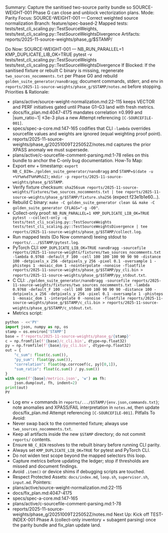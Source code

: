 Summary: Capture the sanitised two-source parity bundle so SOURCE-WEIGHT-001 Phase G can close and unblock vectorization plans.
Mode: Parity
Focus: SOURCE-WEIGHT-001 — Correct weighted source normalization
Branch: feature/spec-based-2
Mapped tests: tests/test_cli_scaling.py::TestSourceWeights, tests/test_cli_scaling.py::TestSourceWeightsDivergence
Artifacts: reports/2025-11-source-weights/phase_g/$STAMP/

Do Now: SOURCE-WEIGHT-001 — NB_RUN_PARALLEL=1 KMP_DUPLICATE_LIB_OK=TRUE pytest -v tests/test_cli_scaling.py::TestSourceWeights tests/test_cli_scaling.py::TestSourceWeightsDivergence
If Blocked: If the sanitised fixture or rebuilt C binary is missing, regenerate `two_sources_nocomments.txt` per Phase G0 and rebuild `golden_suite_generator/nanoBragg`; document commands, stderr, and env in `reports/2025-11-source-weights/phase_g/$STAMP/notes.md` before stopping.
Priorities & Rationale:
- plans/active/source-weight-normalization.md:22-115 keeps VECTOR and PERF initiatives gated until Phase G1–G3 land with fresh metrics.
- docs/fix_plan.md:4047-4175 mandates correlation ≥0.999 and |sum_ratio−1| ≤3e-3 plus a new Attempt referencing `[C-SOURCEFILE-001]`.
- specs/spec-a-core.md:147-165 codifies that CLI `-lambda` overrides sourcefile values and weights are ignored (equal weighting proof point).
- reports/2025-11-source-weights/phase_g/20251009T225052Z/notes.md captures the prior XPASS anomaly we must supersede.
- plans/active/c-sourcefile-comment-parsing.md:1-78 relies on this bundle to anchor the C-only bug documentation.
How-To Map:
- Export env + timestamp: `export NB_C_BIN=./golden_suite_generator/nanoBragg` and `STAMP=$(date -u +%Y%m%dT%H%M%SZ)`; `mkdir -p reports/2025-11-source-weights/phase_g/$STAMP`.
- Verify fixture checksum: `sha256sum reports/2025-11-source-weights/fixtures/two_sources_nocomments.txt | tee reports/2025-11-source-weights/phase_g/$STAMP/fixture.sha256` (expect f23e1b1e60...).
- Rebuild C binary: `make -C golden_suite_generator clean && make -C golden_suite_generator CFLAGS="-g -O0"`.
- Collect-only proof: `NB_RUN_PARALLEL=1 KMP_DUPLICATE_LIB_OK=TRUE pytest --collect-only -q tests/test_cli_scaling.py::TestSourceWeights tests/test_cli_scaling.py::TestSourceWeightsDivergence | tee reports/2025-11-source-weights/phase_g/$STAMP/collect.log`.
- Run mapped tests (Do Now command) teeing stdout to `reports/.../$STAMP/pytest.log`.
- PyTorch CLI: `KMP_DUPLICATE_LIB_OK=TRUE nanoBragg -sourcefile reports/2025-11-source-weights/fixtures/two_sources_nocomments.txt -lambda 0.9768 -default_F 100 -cell 100 100 100 90 90 90 -distance 100 -detpixels_x 256 -detpixels_y 256 -pixel 0.1 -oversample 1 -phisteps 1 -mosaic_dom 1 -nointerpolate -nonoise -floatfile reports/2025-11-source-weights/phase_g/$STAMP/py_cli.bin > reports/2025-11-source-weights/phase_g/$STAMP/py_stdout.txt`.
- C CLI: `./golden_suite_generator/nanoBragg -sourcefile reports/2025-11-source-weights/fixtures/two_sources_nocomments.txt -lambda 0.9768 -default_F 100 -cell 100 100 100 90 90 90 -distance 100 -detpixels_x 256 -detpixels_y 256 -pixel 0.1 -oversample 1 -phisteps 1 -mosaic_dom 1 -interpolate 0 -nonoise -floatfile reports/2025-11-source-weights/phase_g/$STAMP/c_cli.bin > reports/2025-11-source-weights/phase_g/$STAMP/c_stdout.txt`.
- Metrics script:
```python
python - <<'PY'
import json, numpy as np, os
stamp = os.environ['STAMP']
base = f'reports/2025-11-source-weights/phase_g/{stamp}'
c = np.fromfile(f'{base}/c_cli.bin', dtype=np.float32)
py = np.fromfile(f'{base}/py_cli.bin', dtype=np.float32)
out = {
    "c_sum": float(c.sum()),
    "py_sum": float(py.sum()),
    "correlation": float(np.corrcoef(c, py)[0,1]),
    "sum_ratio": float(c.sum() / py.sum())
}
with open(f'{base}/metrics.json', 'w') as fh:
    json.dump(out, fh, indent=2)
print(out)
PY
```
- Log env + commands in `reports/.../$STAMP/{env.json,commands.txt}`; note anomalies and XPASS/FAIL interpretation in `notes.md`, then update docs/fix_plan.md Attempt referencing `[C-SOURCEFILE-001]`.
Pitfalls To Avoid:
- Never swap back to the commented fixture; always use `two_sources_nocomments.txt`.
- Keep all artifacts inside the new `$STAMP` directory; do not commit `reports/` contents.
- Ensure `NB_C_BIN` resolves to the rebuilt binary before running CLI parity.
- Always set `KMP_DUPLICATE_LIB_OK=TRUE` for pytest and PyTorch CLI.
- Do not widen test scope beyond the mapped selectors this loop.
- Capture metrics before updating the ledger; stop if thresholds are missed and document findings.
- Avoid `.item()` or device shims if debugging scripts are touched.
- Respect Protected Assets: `docs/index.md`, `loop.sh`, `supervisor.sh`, `input.md`.
Pointers:
- plans/active/source-weight-normalization.md:22-115
- docs/fix_plan.md:4047-4175
- specs/spec-a-core.md:147-165
- plans/active/c-sourcefile-comment-parsing.md:1-78
- reports/2025-11-source-weights/phase_g/20251009T225052Z/notes.md
Next Up: Kick off TEST-INDEX-001 Phase A (collect-only inventory + subagent parsing) once the parity bundle and fix_plan update land.
